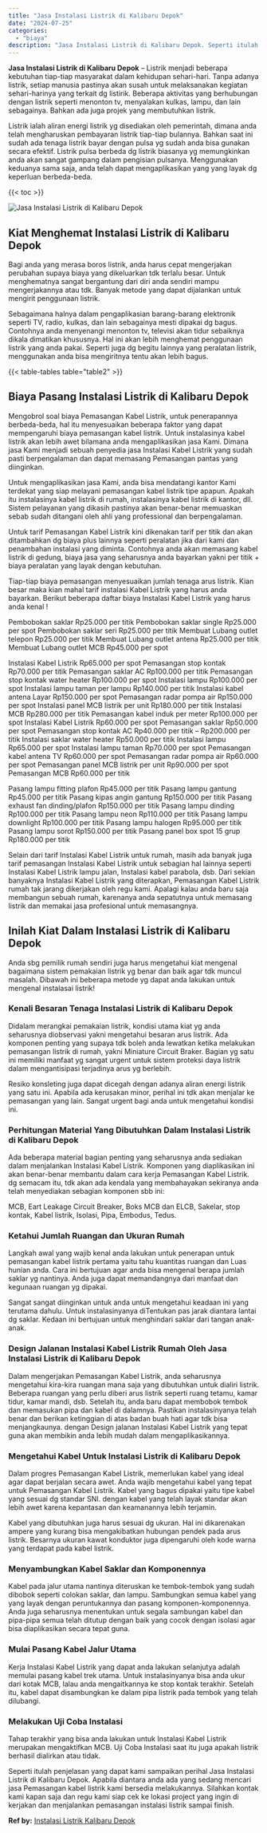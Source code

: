 ```yaml
---
title: "Jasa Instalasi Listrik di Kalibaru Depok"
date: "2024-07-25"
categories: 
  - "biaya"
description: "Jasa Instalasi Listrik di Kalibaru Depok. Seperti itulah penjelasan yang dapat kami sampaikan perihal Jasa Instalasi Listrik di Kalibaru Depok. Apabila diant..."
---
```


**Jasa Instalasi Listrik di Kalibaru Depok** – Listrik menjadi beberapa kebutuhan tiap-tiap masyarakat dalam kehidupan sehari-hari. Tanpa adanya listrik, setiap manusia pastinya akan susah untuk melaksanakan kegiatan sehari-harinya yang terkait dg listirik. Beberapa aktivitas yang berhubungan dengan listrik seperti menonton tv, menyalakan kulkas, lampu, dan lain sebagainya. Bahkan ada juga projek yang membutuhkan listrik.

Listrik ialah aliran energi listrik yg disediakan oleh pemerintah, dimana anda telah mengharuskan pembayaran listrik tiap-tiap bulannya. Bahkan saat ini sudah ada tenaga listrik bayar dengan pulsa yg sudah anda bisa gunakan secara efektif. Listrik pulsa berbeda dg listrik biasanya yg memungkinkan anda akan sangat gampang dalam pengisian pulsanya. Menggunakan keduanya sama saja, anda telah dapat mengaplikasikan yang yang layak dg keperluan berbeda-beda.

{{< toc >}}

![Jasa Instalasi Listrik di Kalibaru Depok](/images/instalasi-listrik-murah33.png)

## Kiat Menghemat Instalasi Listrik di Kalibaru Depok

Bagi anda yang merasa boros listrik, anda harus cepat mengerjakan perubahan supaya biaya yang dikeluarkan tdk terlalu besar. Untuk menghematnya sangat bergantung dari diri anda sendiri mampu mengerjakannya atau tdk. Banyak metode yang dapat dijalankan untuk mengirit penggunaan listrik.

Sebagaimana halnya dalam pengaplikasian barang-barang elektronik seperti TV, radio, kulkas, dan lain sebagainya mesti dipakai dg bagus. Contohnya anda menyenangi menonton tv, televisi akan tidur sebaiknya dikala dimatikan khususnya. Hal ini akan lebih menghemat penggunaan listrik yang anda pakai. Seperti juga dg begitu lainnya yang peralatan listrik, menggunakan anda bisa mengiritnya tentu akan lebih bagus.

{{< table-tables table="table2" >}}

## Biaya Pasang Instalasi Listrik di Kalibaru Depok

Mengobrol soal biaya Pemasangan Kabel Listrik, untuk penerapannya berbeda-beda, hal itu menyesuaikan beberapa faktor yang dapat mempengaruhi biaya pemasangan kabel listrik. Untuk instalasinya kabel listrik akan lebih awet bilamana anda mengaplikasikan jasa Kami. Dimana jasa Kami menjadi sebuah penyedia jasa Instalasi Kabel Listrik yang sudah pasti berpengalaman dan dapat memasang Pemasangan pantas yang diinginkan.

Untuk mengaplikasikan jasa Kami, anda bisa mendatangi kantor Kami terdekat yang siap melayani pemasangan kabel listrik tipe apapun. Apakah itu instalasinya kabel listrik di rumah, instalasinya kabel listrik di kantor, dll. Sistem pelayanan yang dikasih pastinya akan benar-benar memuaskan sebab sudah ditangani oleh ahli yang professional dan berpengalaman.

Untuk tarif Pemasangan Kabel Listrik kini dikenakan tarif per titik dan akan ditambahkan dg biaya plus lainnya seperti peralatan jika dari kami dan penambahan instalasi yang diminta. Contohnya anda akan memasang kabel listrik di gedung, biaya jasa yang seharusnya anda bayarkan yakni per titik + biaya peralatan yang layak dengan kebutuhan.

Tiap-tiap biaya pemasangan menyesuaikan jumlah tenaga arus listrik. Kian besar maka kian mahal tarif instalasi Kabel Listrik yang harus anda bayarkan. Berikut beberapa daftar biaya Instalasi Kabel Listrik yang harus anda kenal !

Pembobokan saklar Rp25.000 per titik Pembobokan saklar single Rp25.000 per spot Pembobokan saklar seri Rp25.000 per titik Membuat Lubang outlet telepon Rp25.000 per titik Membuat Lubang outlet antena Rp25.000 per titik Membuat Lubang outlet MCB Rp45.000 per spot

Instalasi Kabel Listrik Rp65.000 per spot Pemasangan stop kontak Rp70.000 per titik Pemasangan saklar AC Rp100.000 per titik Pemasangan stop kontak water heater Rp100.000 per spot Instalasi lampu Rp100.000 per spot Instalasi lampu taman per lampu Rp140.000 per titik Instalasi kabel antena Layar Rp150.000 per spot Pemasangan radar pompa air Rp150.000 per spot Instalasi panel MCB listrik per unit Rp180.000 per titik Instalasi MCB Rp280.000 per titik Pemasangan kabel induk per meter Rp100.000 per spot Instalasi Kabel Listrik Rp60.000 per spot Pemasangan saklar Rp50.000 per spot Pemasangan stop kontak AC Rp40.000 per titik – Rp200.000 per titik Instalasi saklar water heater Rp50.000 per titik Instalasi lampu Rp65.000 per spot Instalasi lampu taman Rp70.000 per spot Pemasangan kabel antena TV Rp60.000 per spot Pemasangan radar pompa air Rp60.000 per spot Pemasangan panel MCB listrik per unit Rp90.000 per spot Pemasangan MCB Rp60.000 per titik

Pasang lampu fitting plafon Rp45.000 per titik Pasang lampu gantung Rp45.000 per titik Pasang kipas angin gantung Rp150.000 per titik Pasang exhaust fan dinding/plafon Rp150.000 per titik Pasang lampu dinding Rp100.000 per titik Pasang lampu neon Rp110.000 per titik Pasang lampu downlight Rp100.000 per titik Pasang lampu halogen Rp95.000 per titik Pasang lampu sorot Rp150.000 per titik Pasang panel box spot 15 grup Rp180.000 per titik

Selain dari tarif Instalasi Kabel Listrik untuk rumah, masih ada banyak juga tarif pemasangan Instalasi Kabel Listrik untuk sebagian hal lainnya seperti Instalasi Kabel Listrik lampu jalan, Instalasi kabel parabola, dsb. Dari sekian banyaknya Instalasi Kabel Listrik yang diterapkan, Pemasangan Kabel Listrik rumah tak jarang dikerjakan oleh regu kami. Apalagi kalau anda baru saja membangun sebuah rumah, karenanya anda sepatutnya untuk memasang listrik dan memakai jasa profesional untuk memasangnya.

## Inilah Kiat Dalam Instalasi Listrik di Kalibaru Depok


Anda sbg pemilik rumah sendiri juga harus mengetahui kiat mengenal bagaimana sistem pemakaian listrik yg benar dan baik agar tdk muncul masalah. Dibawah ini beberapa metode yg dapat anda lakukan untuk mengenal instalasai listrik!

### Kenali Besaran Tenaga Instalasi Listrik di Kalibaru Depok

Didalam merangkai pemakaian listrik, kondisi utama kiat yg anda seharusnya diobservasi yakni mengetahui besaran arus listrik. Ada komponen penting yang supaya tdk boleh anda lewatkan ketika melakukan pemasangan listrik di rumah, yakni Miniature Circuit Braker. Bagian yg satu ini memiliki manfaat yg sangat urgent untuk sistem proteksi daya listrik dalam mengantisipasi terjadinya arus yg berlebih.

Resiko konsleting juga dapat dicegah dengan adanya aliran energi listrik yang satu ini. Apabila ada kerusakan minor, perihal ini tdk akan menjalar ke pemasangan yang lain. Sangat urgent bagi anda untuk mengetahui kondisi ini.

### Perhitungan Material Yang Dibutuhkan Dalam Instalasi Listrik di Kalibaru Depok

Ada beberapa material bagian penting yang seharusnya anda sediakan dalam menjalankan Instalasi Kabel Listrik. Komponen yang diaplikasikan ini akan benar-benar membantu dalam cara kerja Pemasangan Kabel Listrik. dg semacam itu, tdk akan ada kendala yang membahayakan sekiranya anda telah menyediakan sebagian komponen sbb ini:

MCB, Eart Leakage Circuit Breaker, Boks MCB dan ELCB, Sakelar, stop kontak, Kabel listrik, Isolasi, Pipa, Embodus, Tedus.

### Ketahui Jumlah Ruangan dan Ukuran Rumah

Langkah awal yang wajib kenal anda lakukan untuk penerapan untuk pemasangan kabel listrik pertama yaitu tahu kuantitas ruangan dan Luas hunian anda. Cara ini bertujuan agar anda bisa mengenal berapa jumlah saklar yg nantinya. Anda juga dapat memandangnya dari manfaat dan kegunaan ruangan yg dipakai.

Sangat sangat diinginkan untuk anda untuk mengetahui keadaan ini yang terutama dahulu. Untuk instalasinyanya diTentukan pas jarak diantara lantai dg saklar. Kedaan ini bertujuan untuk menghindari saklar dari tangan anak-anak.

### Design Jalanan Instalasi Kabel Listrik Rumah Oleh Jasa Instalasi Listrik di Kalibaru Depok

Dalam mengerjakan Pemasangan Kabel Listrik, anda seharusnya mengetahui kira-kira ruangan mana saja yang dibutuhkan untuk dialiri listrik. Beberapa ruangan yang perlu diberi arus listrik seperti ruang tetamu, kamar tidur, kamar mandi, dsb. Setelah itu, anda baru dapat membobok tembok dan memasukan pipa dan kabel di dalamnya. Pastikan instalasinyanya telah benar dan berikan ketinggian di atas badan buah hati agar tdk bisa menjangkaunya. dengan Design jalanan Instalasi Kabel Listrik yang tepat guna akan membikin anda lebih mudah dalam mengaplikasikannya.

### Mengetahui Kabel Untuk Instalasi Listrik di Kalibaru Depok

Dalam progres Pemasangan Kabel Listrik, memerlukan kabel yang ideal agar dapat berjalan secara awet. Anda wajib mengetahui kabel yang tepat untuk Pemasangan Kabel Listrik. Kabel yang bagus dipakai yaitu tipe kabel yang sesuai dg standar SNI. dengan kabel yang telah layak standar akan lebih awet karena kepantasan dan keamanannya lebih terjamin.

Kabel yang dibutuhkan juga harus sesuai dg ukuran. Hal ini dikarenakan ampere yang kurang bisa mengakibatkan hubungan pendek pada arus listrik. Besarnya ukuran kawat konduktor juga dipengaruhi oleh kode warna yang terdapat pada kabel listrik.

### Menyambungkan Kabel Saklar dan Komponennya

Kabel pada jalur utama nantinya diteruskan ke tembok-tembok yang sudah dibobok seperti colokan saklar, dan lampu. Sambungkan semua kabel yang yang layak dengan peruntukannya dan pasang komponen-komponennya. Anda juga seharusnya menentukan untuk segala sambungan kabel dan pipa-pipa semua telah ditutup dengan baik yang cocok dengan isolasi agar bisa diaplikasikan secara tepat guna.

### Mulai Pasang Kabel Jalur Utama

Kerja Instalasi Kabel Listrik yang dapat anda lakukan selanjutya adalah memulai pasang kabel trek utama. Untuk instalasinyanya bisa anda ukur dari kotak MCB, lalau anda mengaitkannya ke stop kontak terakhir. Setelah itu, kabel dapat disambungkan ke dalam pipa listrik pada tembok yang telah dilubangi.

### Melakukan Uji Coba Instalasi

Tahap terakhir yang bisa anda lakukan untuk Instalasi Kabel Listrik merupakan mengaktifkan MCB. Uji Coba Instalasi saat itu juga apakah listrik berhasil dialirkan atau tidak.

Seperti itulah penjelasan yang dapat kami sampaikan perihal Jasa Instalasi Listrik di Kalibaru Depok. Apabila diantara anda ada yang sedang mencari jasa Pemasangan kabel listrik kami bersedia melakukannya. Silahkan kontak kami kapan saja dan regu kami siap cek ke lokasi project yang ingin di kerjakan dan menjalankan pemasangan instalasi listrik sampai finish.

**Ref by:** [Instalasi Listrik Kalibaru Depok](https://id.wikipedia.org/wiki/Instalasi)
